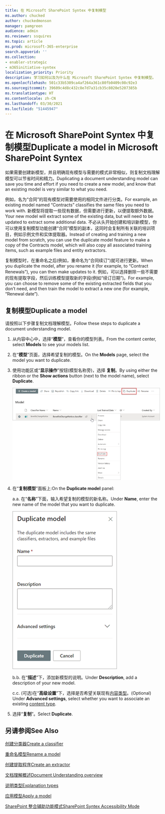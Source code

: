 ```yaml
---
title: 在 Microsoft SharePoint Syntex 中复制模型
ms.author: chucked
author: chuckedmonson
manager: pamgreen
audience: admin
ms.reviewer: ssquires
ms.topic: article
ms.prod: microsoft-365-enterprise
search.appverid: ''
ms.collection:
- enabler-strategic
- m365initiative-syntex
localization_priority: Priority
description: 学习如何以及为什么在 Microsoft SharePoint Syntex 中复制模型。
ms.openlocfilehash: 501c33b5309ca4af264a361c80fb0409c08c92e3
ms.sourcegitcommit: 39609c4d8c432c8e7d7a31cb35c8020e5207385b
ms.translationtype: HT
ms.contentlocale: zh-CN
ms.lasthandoff: 03/30/2021
ms.locfileid: "51445947"
---
```

# <a name="duplicate-a-model-in-microsoft-sharepoint-syntex"></a><span data-ttu-id="95e4b-103">在 Microsoft SharePoint Syntex 中复制模型</span><span class="sxs-lookup"><span data-stu-id="95e4b-103">Duplicate a model in Microsoft SharePoint Syntex</span></span>

<span data-ttu-id="95e4b-104">如果需要创建新模型，并且明确现有模型与需要的模式非常相似，则复制文档理解模型可以节省时间和精力。</span><span class="sxs-lookup"><span data-stu-id="95e4b-104">Duplicating a document understanding model can save you time and effort if you need to create a new model, and know that an existing model is very similar to what you need.</span></span>

<span data-ttu-id="95e4b-105">例如，名为“合同”的现有模型对需要使用的相同文件进行分类。</span><span class="sxs-lookup"><span data-stu-id="95e4b-105">For example, an existing model named “Contracts” classifies the same files you need to work with.</span></span> <span data-ttu-id="95e4b-106">新模型将提取一些现有数据，但需要进行更新，以便提取额外数据。</span><span class="sxs-lookup"><span data-stu-id="95e4b-106">Your new model will extract some of the existing data, but will need to be updated to extract some additional data.</span></span> <span data-ttu-id="95e4b-107">不必从头开始创建和培训新模型，你可以使用复制模型功能创建“合同”模型的副本，这同时会复制所有关联的培训项目，例如示例文件和实体提取器。</span><span class="sxs-lookup"><span data-stu-id="95e4b-107">Instead of creating and training a new model from scratch, you can use the duplicate model feature to make a copy of the Contracts model, which will also copy all associated training items, such as example files and entity extractors.</span></span>

<span data-ttu-id="95e4b-108">复制模型时，在重命名之后(例如，重命名为“合同续订”)就可进行更新。</span><span class="sxs-lookup"><span data-stu-id="95e4b-108">When you duplicate the model, after you rename it (for example, to “Contract Renewals”), you can then make updates to it.</span></span> <span data-ttu-id="95e4b-109">例如，可以选择删除一些不需要的现有提取字段，然后训练模型提取新的字段(例如“续订日期”)。</span><span class="sxs-lookup"><span data-stu-id="95e4b-109">For example, you can choose to remove some of the existing extracted fields that you don’t need, and then train the model to extract a new one (for example, “Renewal date”).</span></span>

## <a name="duplicate-a-model"></a><span data-ttu-id="95e4b-110">复制模型</span><span class="sxs-lookup"><span data-stu-id="95e4b-110">Duplicate a model</span></span>

<span data-ttu-id="95e4b-111">请按照以下步骤复制文档理解模型。</span><span class="sxs-lookup"><span data-stu-id="95e4b-111">Follow these steps to duplicate a document understanding model.</span></span>

1. <span data-ttu-id="95e4b-112">从内容中心中，选择“**模型**”，查看你的模型列表。</span><span class="sxs-lookup"><span data-stu-id="95e4b-112">From the content center, select **Models** to see your models list.</span></span>

2. <span data-ttu-id="95e4b-113">在“**模型**”页面，选择希望复制的模型。</span><span class="sxs-lookup"><span data-stu-id="95e4b-113">On the **Models** page, select the model you want to duplicate.</span></span>

3. <span data-ttu-id="95e4b-114">使用功能区或“**显示操作**”按钮(模型名称旁)，选择 **复制**。</span><span class="sxs-lookup"><span data-stu-id="95e4b-114">By using either the ribbon or the **Show actions** button (next to the model name), select **Duplicate**.</span></span></br>

    ![“模型”页面的屏幕截图显示了所选模型，其中突出显示“重复”选项。](../media/content-understanding/select-model-duplicate-both.png) </br>

4. <span data-ttu-id="95e4b-116">在“**复制模型**”面板上:</span><span class="sxs-lookup"><span data-stu-id="95e4b-116">On the **Duplicate model** panel:</span></span>

   <span data-ttu-id="95e4b-117">a.</span><span class="sxs-lookup"><span data-stu-id="95e4b-117">a.</span></span> <span data-ttu-id="95e4b-118">在“**名称**”下面，输入希望复制的模型的新名称。</span><span class="sxs-lookup"><span data-stu-id="95e4b-118">Under **Name**, enter the new name of the model that you want to duplicate.</span></span></br>

    ![屏幕截图显示了“复制”模型面板。](../media/content-understanding/duplicate-model-panel.png) </br>

   <span data-ttu-id="95e4b-120">b.</span><span class="sxs-lookup"><span data-stu-id="95e4b-120">b.</span></span> <span data-ttu-id="95e4b-121">在“**描述**”下，添加新模型的说明。</span><span class="sxs-lookup"><span data-stu-id="95e4b-121">Under **Description**, add a description of your new model.</span></span>

   <span data-ttu-id="95e4b-122">c.</span><span class="sxs-lookup"><span data-stu-id="95e4b-122">c.</span></span> <span data-ttu-id="95e4b-123">(可选)在“**高级设置**”下，选择是否希望关联现有[内容类型](/sharepoint/governance/content-type-and-workflow-planning#content-type-overview)。</span><span class="sxs-lookup"><span data-stu-id="95e4b-123">(Optional) Under **Advanced settings**, select whether you want to associate an existing [content type](/sharepoint/governance/content-type-and-workflow-planning#content-type-overview).</span></span>

5. <span data-ttu-id="95e4b-124">选择“**复制**”。</span><span class="sxs-lookup"><span data-stu-id="95e4b-124">Select **Duplicate**.</span></span>

## <a name="see-also"></a><span data-ttu-id="95e4b-125">另请参阅</span><span class="sxs-lookup"><span data-stu-id="95e4b-125">See Also</span></span>
[<span data-ttu-id="95e4b-126">创建分类器</span><span class="sxs-lookup"><span data-stu-id="95e4b-126">Create a classifier</span></span>](create-a-classifier.md)

[<span data-ttu-id="95e4b-127">重命名模型</span><span class="sxs-lookup"><span data-stu-id="95e4b-127">Rename a model</span></span>](rename-a-model.md)

[<span data-ttu-id="95e4b-128">创建提取程序</span><span class="sxs-lookup"><span data-stu-id="95e4b-128">Create an extractor</span></span>](create-an-extractor.md)

[<span data-ttu-id="95e4b-129">文档理解概述</span><span class="sxs-lookup"><span data-stu-id="95e4b-129">Document Understanding overview</span></span>](document-understanding-overview.md)

[<span data-ttu-id="95e4b-130">说明类型</span><span class="sxs-lookup"><span data-stu-id="95e4b-130">Explanation types</span></span>](explanation-types-overview.md)

[<span data-ttu-id="95e4b-131">应用模型</span><span class="sxs-lookup"><span data-stu-id="95e4b-131">Apply a model</span></span>](apply-a-model.md) 

[<span data-ttu-id="95e4b-132">SharePoint 整合辅助功能模式</span><span class="sxs-lookup"><span data-stu-id="95e4b-132">SharePoint Syntex Accessibility Mode</span></span>](accessibility-mode.md)